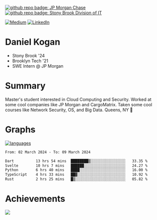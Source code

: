 [![github repo badge: JP Morgan Chase](https://img.shields.io/badge/JP_Morgan_Chase--181717?color=blue)](https://careers.jpmorgan.com/in/en/students/programs/software-engineer-summer?search=&tags=location__Americas__UnitedStatesofAmerica)
[![github repo badge: Stony Brook Division of IT](https://img.shields.io/badge/Stony%20Brook%20Division%20of%20IT--181717?color=red)](https://it.stonybrook.edu/)

[![Medium](https://img.shields.io/badge/Medium-12100E?logo=medium&logoColor=white)](https://medium.com/@danielkoganx) [![LinkedIn](https://img.shields.io/badge/LinkedIn-%230077B5.svg?logo=linkedin&logoColor=white)](https://linkedin.com/in/danielkogan123)
# Daniel Kogan

- Stony Brook '24
- Brooklyn Tech '21
- SWE Intern @ JP Morgan

# Summary

Master's student interested in Cloud Computing and Security. Worked at some cool companies like JP Morgan and CargoMatrix. Taken some cool courses like Network Security, OS, and Big Data. Queens, NY 📍


# Graphs

<div style="width: 100%">

[![languages](https://github-readme-stats.vercel.app/api/top-langs/?username=daminals&langs_count=8&hide=html&layout=compact)](https://github-readme-stats.vercel.app/api/top-langs/?username=daminals&langs_count=8&hide=html&layout=compact)
</div>

<!--START_SECTION:waka-->

```txt
From: 02 March 2024 - To: 09 March 2024

Dart          13 hrs 54 mins  ████████▒░░░░░░░░░░░░░░░░   33.35 %
Svelte        10 hrs 7 mins   ██████░░░░░░░░░░░░░░░░░░░   24.27 %
Python        6 hrs 40 mins   ████░░░░░░░░░░░░░░░░░░░░░   16.00 %
TypeScript    4 hrs 33 mins   ██▓░░░░░░░░░░░░░░░░░░░░░░   10.92 %
Rust          2 hrs 25 mins   █▒░░░░░░░░░░░░░░░░░░░░░░░   05.82 %
```

<!--END_SECTION:waka-->

# Achievements 

![](https://github-profile-trophy.vercel.app/?username=daminals&theme=onestar&no-frame=true&no-bg=false&margin-w=4)

